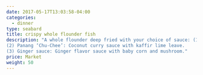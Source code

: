 ```yaml
---
date: 2017-05-17T13:03:58-04:00
categories:
  - dinner
type: seabard
title: crispy whole flounder fish
description: "A whole flounder deep fried with your choice of sauce: (1) Chili & basil sauce: Homemade chili sauce with thai basil. 
(2) Panang ‘Chu-Chee’: Coconut curry sauce with kaffir lime leave.
(3) Ginger sauce: Ginger flavor sauce with baby corn and mushroom."
price: Market
weight: 50
---
```

